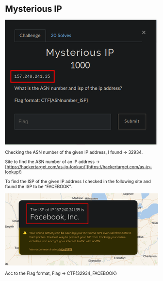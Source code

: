 # Mysterious IP

![Untitled](Mysterious%20IP%20b93702a74b974361a2b4817fb73a1675/Untitled.png)

Checking the ASN number of the given IP address, I found → 32934.

Site to find the ASN number of an IP address → [https://hackertarget.com/as-ip-lookup/](https://hackertarget.com/as-ip-lookup/)

To find the ISP of the given IP address I checked in the following site and found the ISP to be “FACEBOOK”.

![Untitled](Mysterious%20IP%20b93702a74b974361a2b4817fb73a1675/Untitled%201.png)

Acc to the Flag format, Flag → CTF{32934_FACEBOOK}
